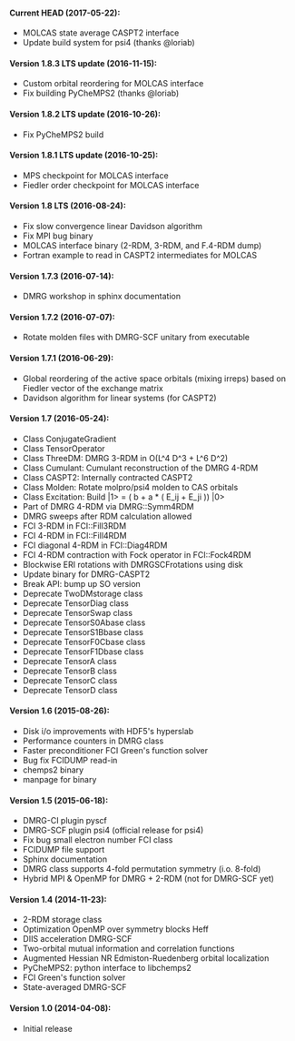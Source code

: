 #### Current HEAD (2017-05-22):
* MOLCAS state average CASPT2 interface
* Update build system for psi4 (thanks @loriab)

#### Version 1.8.3 LTS update (2016-11-15):
* Custom orbital reordering for MOLCAS interface
* Fix building PyCheMPS2 (thanks @loriab)

#### Version 1.8.2 LTS update (2016-10-26):
* Fix PyCheMPS2 build

#### Version 1.8.1 LTS update (2016-10-25):
* MPS checkpoint for MOLCAS interface
* Fiedler order checkpoint for MOLCAS interface

#### Version 1.8 LTS (2016-08-24):
* Fix slow convergence linear Davidson algorithm
* Fix MPI bug binary
* MOLCAS interface binary (2-RDM, 3-RDM, and F.4-RDM dump)
* Fortran example to read in CASPT2 intermediates for MOLCAS

#### Version 1.7.3 (2016-07-14):
* DMRG workshop in sphinx documentation

#### Version 1.7.2 (2016-07-07):
* Rotate molden files with DMRG-SCF unitary from executable

#### Version 1.7.1 (2016-06-29):
* Global reordering of the active space orbitals (mixing
  irreps) based on Fiedler vector of the exchange matrix
* Davidson algorithm for linear systems (for CASPT2)

#### Version 1.7 (2016-05-24):
* Class ConjugateGradient
* Class TensorOperator
* Class ThreeDM: DMRG 3-RDM in O(L^4 D^3 + L^6 D^2)
* Class Cumulant: Cumulant reconstruction of the DMRG 4-RDM
* Class CASPT2: Internally contracted CASPT2
* Class Molden: Rotate molpro/psi4 molden to CAS orbitals
* Class Excitation: Build |1> = ( b + a * ( E_ij + E_ji )) |0>
* Part of DMRG 4-RDM via DMRG::Symm4RDM
* DMRG sweeps after RDM calculation allowed
* FCI 3-RDM in FCI::Fill3RDM
* FCI 4-RDM in FCI::Fill4RDM
* FCI diagonal 4-RDM in FCI::Diag4RDM
* FCI 4-RDM contraction with Fock operator in FCI::Fock4RDM
* Blockwise ERI rotations with DMRGSCFrotations using disk
* Update binary for DMRG-CASPT2
* Break API: bump up SO version
* Deprecate TwoDMstorage class
* Deprecate TensorDiag class
* Deprecate TensorSwap class
* Deprecate TensorS0Abase class
* Deprecate TensorS1Bbase class
* Deprecate TensorF0Cbase class
* Deprecate TensorF1Dbase class
* Deprecate TensorA class
* Deprecate TensorB class
* Deprecate TensorC class
* Deprecate TensorD class

#### Version 1.6 (2015-08-26):
* Disk i/o improvements with HDF5's hyperslab
* Performance counters in DMRG class
* Faster preconditioner FCI Green's function solver
* Bug fix FCIDUMP read-in
* chemps2 binary
* manpage for binary

#### Version 1.5 (2015-06-18):
* DMRG-CI plugin pyscf
* DMRG-SCF plugin psi4 (official release for psi4)
* Fix bug small electron number FCI class
* FCIDUMP file support
* Sphinx documentation
* DMRG class supports 4-fold permutation symmetry (i.o. 8-fold)
* Hybrid MPI & OpenMP for DMRG + 2-RDM (not for DMRG-SCF yet)

#### Version 1.4 (2014-11-23):
* 2-RDM storage class
* Optimization OpenMP over symmetry blocks Heff
* DIIS acceleration DMRG-SCF
* Two-orbital mutual information and correlation functions
* Augmented Hessian NR Edmiston-Ruedenberg orbital localization
* PyCheMPS2: python interface to libchemps2
* FCI Green's function solver
* State-averaged DMRG-SCF

#### Version 1.0 (2014-04-08):
* Initial release

